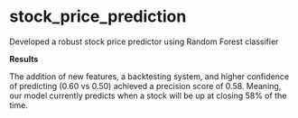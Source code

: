 # stock_price_prediction
Developed a robust stock price predictor using Random Forest classifier

**Results**

The addition of new features, a backtesting system, and higher confidence of predicting (0.60 vs 0.50) achieved a precision score of 0.58. Meaning, our model currently predicts when a stock will be up at closing 58% of the time.
